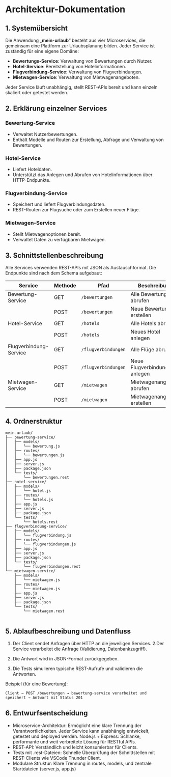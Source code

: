 # Architektur-Dokumentation

## 1. Systemübersicht

Die Anwendung „**mein-urlaub**“ besteht aus vier Microservices, die gemeinsam eine Plattform zur Urlaubsplanung bilden. Jeder Service ist zuständig für eine eigene Domäne:

- **Bewertungs-Service**: Verwaltung von Bewertungen durch Nutzer.
- **Hotel-Service**: Bereitstellung von Hotelinformationen.
- **Flugverbindung-Service**: Verwaltung von Flugverbindungen.
- **Mietwagen-Service**: Verwaltung von Mietwagenangeboten.

Jeder Service läuft unabhängig, stellt REST-APIs bereit und kann einzeln skaliert oder getestet werden.

## 2. Erklärung einzelner Services

### Bewertung-Service
- Verwaltet Nutzerbewertungen.
- Enthält Modelle und Routen zur Erstellung, Abfrage und Verwaltung von Bewertungen.

### Hotel-Service
- Liefert Hoteldaten.
- Unterstützt das Anlegen und Abrufen von Hotelinformationen über HTTP-Endpunkte.

### Flugverbindung-Service
- Speichert und liefert Flugverbindungsdaten.
- REST-Routen zur Flugsuche oder zum Erstellen neuer Flüge.

### Mietwagen-Service
- Stellt Mietwagenoptionen bereit.
- Verwaltet Daten zu verfügbaren Mietwagen.

## 3. Schnittstellenbeschreibung

Alle Services verwenden REST-APIs mit JSON als Austauschformat. Die Endpunkte sind nach dem Schema aufgebaut:

| Service                | Methode | Pfad                           | Beschreibung                         |
|------------------------|--------|----------------------------------|--------------------------------------|
| Bewertung-Service      | GET    | `/bewertungen`                  | Alle Bewertungen abrufen             |
|                        | POST   | `/bewertungen`                  | Neue Bewertung erstellen             |
| Hotel-Service          | GET    | `/hotels`                       | Alle Hotels abrufen                  |
|                        | POST   | `/hotels`                       | Neues Hotel anlegen                  |
| Flugverbindung-Service | GET    | `/flugverbindungen`            | Alle Flüge abrufen                   |
|                        | POST   | `/flugverbindungen`            | Neue Flugverbindung anlegen         |
| Mietwagen-Service      | GET    | `/mietwagen`                   | Mietwagenangebote abrufen           |
|                        | POST   | `/mietwagen`                   | Mietwagenangebot erstellen          |

## 4. Ordnerstruktur

```text
mein-urlaub/
├── bewertung-service/
│   ├── models/
│   │   └── bewertung.js
│   ├── routes/
│   │   └── bewertungen.js
│   ├── app.js  
│   ├── server.js  
│   ├── package.json  
│   └── tests/
│       └── bewertungen.rest
├── hotel-service/
│   ├── models/
│   │   └── hotel.js
│   ├── routes/
│   │   └── hotels.js
│   ├── app.js  
│   ├── server.js  
│   ├── package.json  
│   └── tests/
│       └── hotels.rest
├── flugverbindung-service/
│   ├── models/
│   │   └── flugverbindung.js
│   ├── routes/
│   │   └── flugverbindungen.js
│   ├── app.js  
│   ├── server.js  
│   ├── package.json  
│   └── tests/
│       └── flugverbindungen.rest
└── mietwagen-service/
    ├── models/
    │   └── mietwagen.js
    ├── routes/
    │   └── mietwagen.js
    ├── app.js  
    ├── server.js  
    ├── package.json  
    └── tests/
        └── mietwagen.rest
        
```

## 5. Ablaufbeschreibung und Datenfluss

1. Der Client sendet Anfragen über HTTP an die jeweiligen Services.
2.Der Service verarbeitet die Anfrage (Validierung, Datenbankzugriff).

3. Die Antwort wird in JSON-Format zurückgegeben.

4. Die Tests simulieren typische REST-Aufrufe und validieren die Antworten.


Beispiel (für eine Bewertung):
```
Client → POST /bewertungen → bewertung-service verarbeitet und speichert → Antwort mit Status 201
```

## 6. Entwurfsentscheidung

- Microservice-Architektur: Ermöglicht eine klare Trennung der Verantwortlichkeiten. Jeder Service kann unabhängig entwickelt, getestet und deployed werden.
Node.js + Express: Schlanke, performante und weit verbreitete Lösung für RESTful APIs.
- REST-API: Verständlich und leicht konsumierbar für Clients.
- Tests mit .rest-Dateien: Schnelle Überprüfung der Schnittstellen mit REST-Clients wie VSCode Thunder Client.
- Modulare Struktur: Klare Trennung in routes, models, und zentrale Startdateien (server.js, app.js)

